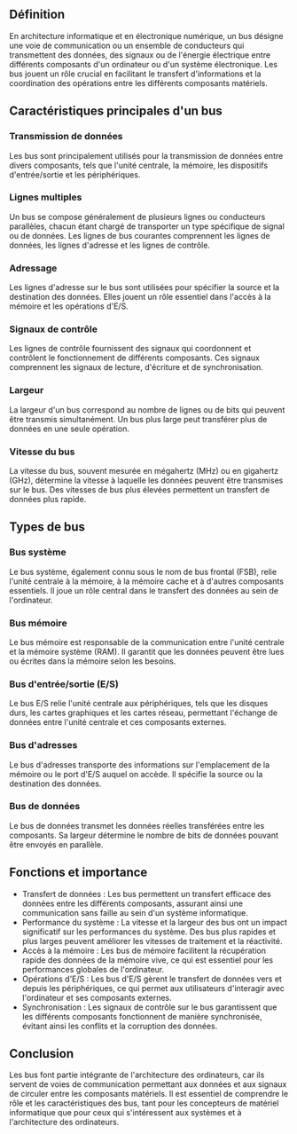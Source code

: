 
## Définition 
En architecture informatique et en électronique numérique, un bus désigne une voie de communication ou un ensemble de conducteurs qui transmettent des données, des signaux ou de l'énergie électrique entre différents composants d'un ordinateur ou d'un système électronique. Les bus jouent un rôle crucial en facilitant le transfert d'informations et la coordination des opérations entre les différents composants matériels. 
## Caractéristiques principales d'un bus 
### Transmission de données 
Les bus sont principalement utilisés pour la transmission de données entre divers composants, tels que l'unité centrale, la mémoire, les dispositifs d'entrée/sortie et les périphériques. 
### Lignes multiples 
Un bus se compose généralement de plusieurs lignes ou conducteurs parallèles, chacun étant chargé de transporter un type spécifique de signal ou de données. Les lignes de bus courantes comprennent les lignes de données, les lignes d'adresse et les lignes de contrôle. 
### Adressage 
Les lignes d'adresse sur le bus sont utilisées pour spécifier la source et la destination des données. Elles jouent un rôle essentiel dans l'accès à la mémoire et les opérations d'E/S. 
### Signaux de contrôle 
Les lignes de contrôle fournissent des signaux qui coordonnent et contrôlent le fonctionnement de différents composants. Ces signaux comprennent les signaux de lecture, d'écriture et de synchronisation. 
### Largeur 
La largeur d'un bus correspond au nombre de lignes ou de bits qui peuvent être transmis simultanément. Un bus plus large peut transférer plus de données en une seule opération. 

### Vitesse du bus 
La vitesse du bus, souvent mesurée en mégahertz (MHz) ou en gigahertz (GHz), détermine la vitesse à laquelle les données peuvent être transmises sur le bus. Des vitesses de bus plus élevées permettent un transfert de données plus rapide. 
## Types de bus 
### Bus système 
Le bus système, également connu sous le nom de bus frontal (FSB), relie l'unité centrale à la mémoire, à la mémoire cache et à d'autres composants essentiels. Il joue un rôle central dans le transfert des données au sein de l'ordinateur. 
### Bus mémoire 
Le bus mémoire est responsable de la communication entre l'unité centrale et la mémoire système (RAM). Il garantit que les données peuvent être lues ou écrites dans la mémoire selon les besoins. 
### Bus d'entrée/sortie (E/S) 
Le bus E/S relie l'unité centrale aux périphériques, tels que les disques durs, les cartes graphiques et les cartes réseau, permettant l'échange de données entre l'unité centrale et ces composants externes. 
### Bus d'adresses 
Le bus d'adresses transporte des informations sur l'emplacement de la mémoire ou le port d'E/S auquel on accède. Il spécifie la source ou la destination des données. 
### Bus de données 
Le bus de données transmet les données réelles transférées entre les composants. Sa largeur détermine le nombre de bits de données pouvant être envoyés en parallèle. 
## Fonctions et importance 
- Transfert de données : Les bus permettent un transfert efficace des données entre les différents composants, assurant ainsi une communication sans faille au sein d'un système informatique. 
- Performance du système : La vitesse et la largeur des bus ont un impact significatif sur les performances du système. Des bus plus rapides et plus larges peuvent améliorer les vitesses de traitement et la réactivité. 
- Accès à la mémoire : Les bus de mémoire facilitent la récupération rapide des données de la mémoire vive, ce qui est essentiel pour les performances globales de l'ordinateur. 
- Opérations d'E/S : Les bus d'E/S gèrent le transfert de données vers et depuis les périphériques, ce qui permet aux utilisateurs d'interagir avec l'ordinateur et ses composants externes. 
- Synchronisation : Les signaux de contrôle sur le bus garantissent que les différents composants fonctionnent de manière synchronisée, évitant ainsi les conflits et la corruption des données. 
## Conclusion 
Les bus font partie intégrante de l'architecture des ordinateurs, car ils servent de voies de communication permettant aux données et aux signaux de circuler entre les composants matériels. Il est essentiel de comprendre le rôle et les caractéristiques des bus, tant pour les concepteurs de matériel informatique que pour ceux qui s'intéressent aux systèmes et à l'architecture des ordinateurs.